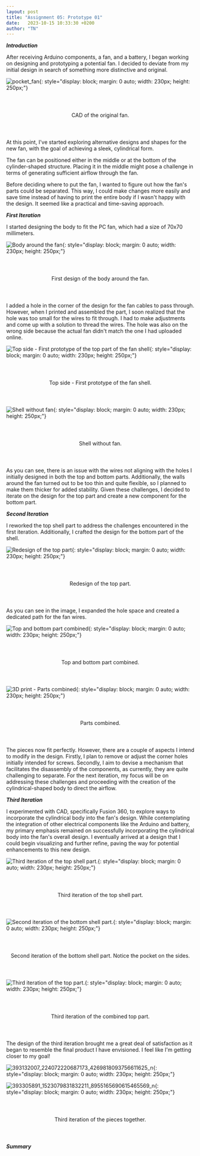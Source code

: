 ```yaml
---
layout: post
title: "Assignment 05: Prototype 01"
date:   2023-10-15 10:33:30 +0200
author: "TN"
---
```


***Introduction***

After receiving Arduino components, a fan, and a battery, I began working on designing and prototyping a potential fan. I decided to deviate from my initial design in search of something more distinctive and original.

![pocket_fan](https://github.com/thomasnguy3n/ADA525/assets/142970936/1ab0baad-05bb-4ce5-b140-65006546bd8f){: style="display: block; margin: 0 auto; width: 230px; height: 250px;"}

<div style="display: flex; justify-content: center; align-items: center; height: 100px;">
  <p>CAD of the original fan.</p>
</div>

At this point, I've started exploring alternative designs and shapes for the new fan, with the goal of achieving a sleek, cylindrical form. 

The fan can be positioned either in the middle or at the bottom of the cylinder-shaped structure. Placing it in the middle might pose a challenge in terms of generating sufficient airflow through the fan.

Before deciding where to put the fan, I wanted to figure out how the fan's parts could be separated. This way, I could make changes more easily and save time instead of having to print the entire body if I wasn't happy with the design. It seemed like a practical and time-saving approach.

***First Iteration***

I started designing the body to fit the PC fan, which had a size of 70x70 millimeters.

![Body around the fan](https://github.com/thomasnguy3n/ADA525/assets/142970936/234cae1c-b64e-415e-8a3a-5fe5b98dd7f5){: style="display: block; margin: 0 auto; width: 230px; height: 250px;"}

<div style="display: flex; justify-content: center; align-items: center; height: 100px;">
  <p>First design of the body around the fan.</p>
</div>

I added a hole in the corner of the design for the fan cables to pass through. However, when I printed and assembled the part, I soon realized that the hole was too small for the wires to fit through. I had to make adjustments and come up with a solution to thread the wires. The hole was also on the wrong side because the actual fan didn't match the one I had uploaded online.

![Top side - First prototype of the top part of the fan shell](https://github.com/thomasnguy3n/ADA525/assets/142970936/458f21f7-e16c-43bc-916e-308fac8b09d7){: style="display: block; margin: 0 auto; width: 230px; height: 250px;"}

<div style="display: flex; justify-content: center; align-items: center; height: 100px;">
  <p>Top side - First prototype of the fan shell.</p>
</div>

![Shell without fan](https://github.com/thomasnguy3n/ADA525/assets/142970936/74bb3e90-53fd-4ebd-ba68-950b212f3a18){: style="display: block; margin: 0 auto; width: 230px; height: 250px;"}

<div style="display: flex; justify-content: center; align-items: center; height: 100px;">
  <p>Shell without fan.</p>
</div>

As you can see, there is an issue with the wires not aligning with the holes I initially designed in both the top and bottom parts. Additionally, the walls around the fan turned out to be too thin and quite flexible, so I planned to make them thicker for added stability. Given these challenges, I decided to iterate on the design for the top part and create a new component for the bottom part.

***Second Iteration***

I reworked the top shell part to address the challenges encountered in the first iteration. Additionally, I crafted the design for the bottom part of the shell.

![Redesign of the top part](https://github.com/thomasnguy3n/ADA525/assets/142970936/b301c58a-8d76-4d91-b13b-5cc877b83663){: style="display: block; margin: 0 auto; width: 230px; height: 250px;"}

<div style="display: flex; justify-content: center; align-items: center; height: 100px;">
  <p>Redesign of the top part.</p>
</div>

As you can see in the image, I expanded the hole space and created a dedicated path for the fan wires.

![Top and bottom part combined](https://github.com/thomasnguy3n/ADA525/assets/142970936/fcb229a9-fcee-40ef-8da0-49717acdab9a){: style="display: block; margin: 0 auto; width: 230px; height: 250px;"}

<div style="display: flex; justify-content: center; align-items: center; height: 100px;">
  <p>Top and bottom part combined.</p>
</div>

![3D print - Parts combined](https://github.com/thomasnguy3n/ADA525/assets/142970936/ae26fde6-16a8-4cea-b056-4cc9d6679602){: style="display: block; margin: 0 auto; width: 230px; height: 250px;"}

<div style="display: flex; justify-content: center; align-items: center; height: 100px;">
  <p>Parts combined.</p>
</div>

The pieces now fit perfectly. However, there are a couple of aspects I intend to modify in the design. Firstly, I plan to remove or adjust the corner holes initially intended for screws. Secondly, I aim to devise a mechanism that facilitates the disassembly of the components, as currently, they are quite challenging to separate. For the next iteration, my focus will be on addressing these challenges and proceeding with the creation of the cylindrical-shaped body to direct the airflow.

***Third Iteration***

I experimented with CAD, specifically Fusion 360, to explore ways to incorporate the cylindrical body into the fan's design. While contemplating the integration of other electrical components like the Arduino and battery, my primary emphasis remained on successfully incorporating the cylindrical body into the fan's overall design. I eventually arrived at a design that I could begin visualizing and further refine, paving the way for potential enhancements to this new design.

![Third iteration of the top shell part.](https://github.com/thomasnguy3n/ADA525/assets/142970936/c44a4519-974f-4229-b1a9-2a0b226073f3){: style="display: block; margin: 0 auto; width: 230px; height: 250px;"}

<div style="display: flex; justify-content: center; align-items: center; height: 100px;">
  <p>Third iteration of the top shell part.</p>
</div>

![Second iteration of the bottom shell part.](https://github.com/thomasnguy3n/ADA525/assets/142970936/90edc017-f4ee-4d3a-be03-b2787f0a5608){: style="display: block; margin: 0 auto; width: 230px; height: 250px;"}

<div style="display: flex; justify-content: center; align-items: center; height: 100px;">
  <p>Second iteration of the bottom shell part. Notice the pocket on the sides.</p>
</div>

![Third iteration of the top part.](https://github.com/thomasnguy3n/ADA525/assets/142970936/f6783c38-a499-4de5-a00c-c2470234aec3){: style="display: block; margin: 0 auto; width: 230px; height: 250px;"}

<div style="display: flex; justify-content: center; align-items: center; height: 100px;">
  <p>Third iteration of the combined top part.</p>
</div>

The design of the third iteration brought me a great deal of satisfaction as it began to resemble the final product I have envisioned. I feel like I'm getting closer to my goal!

![393132007_224072220687173_4269818093756611625_n](https://github.com/thomasnguy3n/ADA525/assets/142970936/d7d34fd7-5286-44ea-b064-25f39b7c0857){: style="display: block; margin: 0 auto; width: 230px; height: 250px;"}

![393305891_1523079831832211_8955165690615465569_n](https://github.com/thomasnguy3n/ADA525/assets/142970936/22f9c856-d9cf-4065-8bfa-fda1883e48a0){: style="display: block; margin: 0 auto; width: 230px; height: 250px;"}

<div style="display: flex; justify-content: center; align-items: center; height: 100px;">
  <p>Third iteration of the pieces together.</p>
</div>

***Summary***